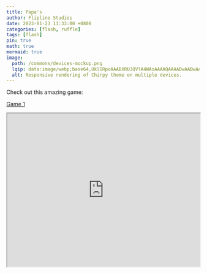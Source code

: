 ```yaml
---
title: Papa's 
author: Flipline Studios
date: 2023-01-23 11:33:00 +0800
categories: [flash, ruffle]
tags: [flash]
pin: true
math: true
mermaid: true
image:
  path: /commons/devices-mockup.png
  lqip: data:image/webp;base64,UklGRpoAAABXRUJQVlA4WAoAAAAQAAAADwAABwAAQUxQSDIAAAARL0AmbZurmr57yyIiqE8oiG0bejIYEQTgqiDA9vqnsUSI6H+oAERp2HZ65qP/VIAWAFZQOCBCAAAA8AEAnQEqEAAIAAVAfCWkAALp8sF8rgRgAP7o9FDvMCkMde9PK7euH5M1m6VWoDXf2FkP3BqV0ZYbO6NA/VFIAAAA
  alt: Responsive rendering of Chirpy theme on multiple devices.
---
```


Check out this amazing game:

[Game 1](https://github.com/NumanTF2/Papas-Restuarant-Online/tree/main/Papa's%20Restaurant)

<div class="ruffle-container">
  <iframe
    class="ruffle-player"
    width="100%"
    height="400"
    src="https://ruffle.rs/demo/?url=https://github.com/NumanTF2/Papas-Restuarant-Online/tree/main/Papa's%20Restaurant"
    allowfullscreen="allowfullscreen"
  ></iframe>
</div>